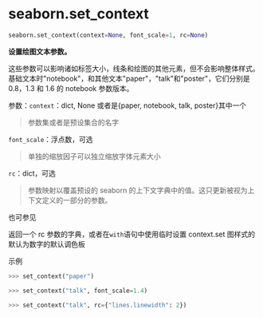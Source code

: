 # seaborn.set_context

```python
seaborn.set_context(context=None, font_scale=1, rc=None)
```

**设置绘图文本参数。**

这些参数可以影响诸如标签大小，线条和绘图的其他元素，但不会影响整体样式。基础文本时"notebook"，和其他文本"paper"，"talk"和"poster"，它们分别是 0.8，1.3 和 1.6 的 notebook 参数版本。

参数：`context`：dict, None 或者是{paper, notebook, talk, poster}其中一个

> 参数集或者是预设集合的名字

`font_scale`：浮点数，可选

> 单独的缩放因子可以独立缩放字体元素大小

`rc`：dict，可选

> 参数映射以覆盖预设的 seaborn 的上下文字典中的值。这只更新被视为上下文定义的一部分的参数。

也可参见

返回一个 rc 参数的字典，或者在`with`语句中使用临时设置 context.set 图样式的默认为数字的默认调色板

示例

```python
>>> set_context("paper")
```

```python
>>> set_context("talk", font_scale=1.4)
```

```python
>>> set_context("talk", rc={"lines.linewidth": 2})
```

